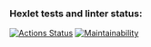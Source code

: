 ### Hexlet tests and linter status:
[![Actions Status](https://github.com/levanse/frontend-project-44/workflows/hexlet-check/badge.svg)](https://github.com/levanse/frontend-project-44/actions)
[![Maintainability](https://api.codeclimate.com/v1/badges/95dad889a88b380d9f04/maintainability)](https://codeclimate.com/github/levanse/frontend-project-44/maintainability)
